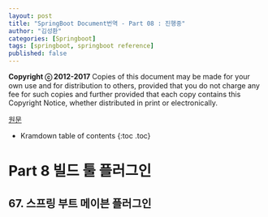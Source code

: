 ```yaml
---
layout: post
title: "SpringBoot Document번역 - Part 08 : 진행중"
author: "김성환"
categories: [Springboot]
tags: [springboot, springboot reference]
published: false
---
```

__Copyright ⓒ 2012-2017__
Copies of this document may be made for your own use and for distribution to others, provided that you do not charge any fee for such copies and further provided that each copy contains this Copyright Notice, whether distributed in print or electronically.

[원문](https://docs.spring.io/spring-boot/docs/current-SNAPSHOT/reference/htmlsingle/#build-tool-plugins)

* Kramdown table of contents
{:toc .toc}

# Part 8 빌드 툴 플러그인

## 67. 스프링 부트 메이븐 플러그인
